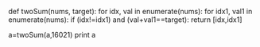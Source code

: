 def twoSum(nums, target):
    for idx, val in enumerate(nums):
        for idx1, val1 in enumerate(nums):
            if (idx!=idx1) and (val+val1==target):
                return [idx,idx1]

a=twoSum(a,16021)
print a
